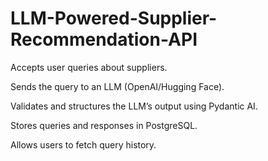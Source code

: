 
# LLM-Powered-Supplier-Recommendation-API

Accepts user queries about suppliers.

Sends the query to an LLM (OpenAI/Hugging Face).

Validates and structures the LLM’s output using Pydantic AI.

Stores queries and responses in PostgreSQL.

Allows users to fetch query history.
